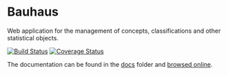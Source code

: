 # Bauhaus

Web application for the management of concepts, classifications and other statistical objects.

[![Build Status](https://travis-ci.org/InseeFr/Bauhaus.svg?branch=master)](https://travis-ci.org/InseeFr/Bauhaus)
[![Coverage Status](https://coveralls.io/repos/github/InseeFr/Bauhaus/badge.svg?branch=master)](https://coveralls.io/github/InseeFr/Bauhaus?branch=master)

The documentation can be found in the [docs](https://github.com/InseeFr/Bauhaus/tree/master/docs) folder and [browsed online](https://inseefr.github.io/Bauhaus).
